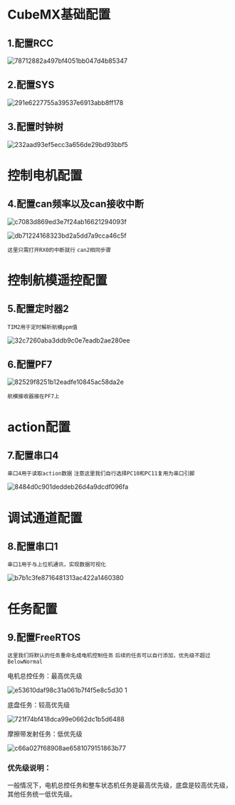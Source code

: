 # CubeMX基础配置

## 1.配置RCC

![78712882a497bf4051bb047d4b85347](https://github.com/RaySHAOWEI/2024RC_R1/assets/45119387/75c54388-384d-42a3-b98e-f5243f4310c3)


## 2.配置SYS

![291e6227755a39537e6913abb8ff178](https://github.com/RaySHAOWEI/2024RC_R1/assets/45119387/39800bb5-d1bd-4bcd-92e1-0463ddc10808)


## 3.配置时钟树

![232aad93ef5ecc3a656de29bd93bbf5](https://github.com/RaySHAOWEI/2024RC_R1/assets/45119387/447df534-5353-4eb9-a4ea-f90b278ec184)



# 控制电机配置

## 4.配置can频率以及can接收中断

![c7083d869ed3e7f24ab16621294093f](https://github.com/RaySHAOWEI/2024RC_R1/assets/45119387/b5980e07-da46-41db-94ee-eaabdb4d333a)


![db71224168323bd2a5dd7a9cca46c5f](https://github.com/RaySHAOWEI/2024RC_R1/assets/45119387/b7f0a586-6443-47f4-b28c-00ce217f481d)


`这里只需打开RX0的中断就行`
`can2相同步骤`


# 控制航模遥控配置

## 5.配置定时器2

`TIM2用于定时解析航模ppm值`

![32c7260aba3ddb9c0e7eadb2ae280ee](https://github.com/RaySHAOWEI/2024RC_R1/assets/45119387/6ac47dd3-df4a-4db0-95ad-38bdad04c7c7)


## 6.配置PF7

![82529f8251b12eadfe10845ac58da2e](https://github.com/RaySHAOWEI/2024RC_R1/assets/45119387/64bd6d79-64d5-4f0c-9ad3-5533551b284a)


`航模接收器接在PF7上`


# action配置

## 7.配置串口4

`串口4用于读取action数据`
`注意这里我们自行选择PC10和PC11复用为串口引脚`

![8484d0c901deddeb26d4a9dcdf096fa](https://github.com/RaySHAOWEI/2024RC_R1/assets/45119387/64256023-06b9-4d83-88c9-40133fca261d)



# 调试通道配置
## 8.配置串口1

`串口1用于与上位机通讯，实现数据可视化`

![b7b1c3fe8716481313ac422a1460380](https://github.com/RaySHAOWEI/2024RC_R1/assets/45119387/cfad1528-163b-44a8-bc05-684dfcb1fa06)



# 任务配置

## 9.配置FreeRTOS

`这里我们将默认的任务重命名成电机控制任务`
`后续的任务可以自行添加，优先级不超过BelowNormal`

电机总控任务：最高优先级

![e53610daf98c31a061b7f4f5e8c5d30 1](https://github.com/RaySHAOWEI/2024RC_R1/assets/45119387/f7a5be2d-801e-4b19-a574-b176a8a2a4b5)


底盘任务：较高优先级

![721f74bf418dca99e0662dc1b5d6488](https://github.com/RaySHAOWEI/2024RC_R1/assets/45119387/57bf86f9-8d05-404e-bfd3-3e2a884de765)


摩擦带发射任务：低优先级

![c66a027f68908ae6581079151863b77](https://github.com/RaySHAOWEI/2024RC_R1/assets/45119387/ea49b042-f4cf-4c15-a2e2-fd1dd18da991)


### 优先级说明：

一般情况下，电机总控任务和整车状态机任务是最高优先级，底盘是较高优先级，其他任务统一低优先级。
